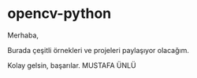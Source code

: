 # opencv-python
Merhaba,

Burada çeşitli örnekleri ve projeleri paylaşıyor olacağım.

Kolay gelsin, başarılar.
MUSTAFA ÜNLÜ
